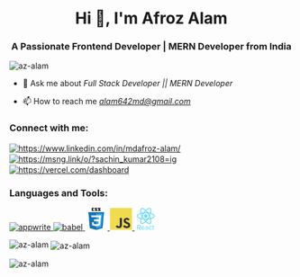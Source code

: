 <h1 align="center">Hi 👋, I'm Afroz Alam</h1>
<h3 align="center">A Passionate Frontend Developer | MERN Developer from India</h3>

<p align="left"> <img src="https://komarev.com/ghpvc/?username=az-alam&label=Profile%20views&color=0e75b6&style=flat" alt="az-alam" /> </p>

- 💬 Ask me about *Full Stack Developer || MERN Developer*

- 📫 How to reach me *alam642md@gmail.com*

<h3 align="left">Connect with me:</h3>
<p align="left">
  <a href="https://linkedin.com/in/https://www.linkedin.com/in/mdafroz-alam/" target="blank"><img align="center" src="https://raw.githubusercontent.com/rahuldkjain/github-profile-readme-generator/master/src/images/icons/Social/linked-in-alt.svg" alt="https://www.linkedin.com/in/mdafroz-alam/" height="30" width="40" /></a>
  <a href="https://instagram.com/https://msng.link/o/?sachin_kumar2108=ig" target="blank"><img align="center" src="https://raw.githubusercontent.com/rahuldkjain/github-profile-readme-generator/master/src/images/icons/Social/instagram.svg" alt="https://msng.link/o/?sachin_kumar2108=ig" height="30" width="40" /></a>
    <a href="https://vercel.com/dashboard" target="blank"><img align="center" src="https://camo.githubusercontent.com/add2c9721e333f0043ac938f3dadbc26a282776e01b95b308fcaba5afaf74ae3/68747470733a2f2f6173736574732e76657263656c2e636f6d2f696d6167652f75706c6f61642f76313538383830353835382f7265706f7369746f726965732f76657263656c2f6c6f676f2e706e67" alt="https://vercel.com/dashboard" height="40" width="40" /></a>
</p>

<h3 align="left">Languages and Tools:</h3>
<p align="left"> <a href="https://appwrite.io" target="_blank" rel="noreferrer"> <img src="https://www.vectorlogo.zone/logos/appwriteio/appwriteio-icon.svg" alt="appwrite" width="40" height="40"/> </a> <a href="https://babeljs.io/" target="_blank" rel="noreferrer"> <img src="https://www.vectorlogo.zone/logos/babeljs/babeljs-icon.svg" alt="babel" width="40" height="40"/> </a> <a href="https://www.w3schools.com/css/" target="_blank" rel="noreferrer"> <img src="https://raw.githubusercontent.com/devicons/devicon/master/icons/css3/css3-original-wordmark.svg" alt="css3" width="40" height="40"/> </a> <a href="https://developer.mozilla.org/en-US/docs/Web/JavaScript" target="_blank" rel="noreferrer"> <img src="https://raw.githubusercontent.com/devicons/devicon/master/icons/javascript/javascript-original.svg" alt="javascript" width="40" height="40"/> </a> <a href="https://reactjs.org/" target="_blank" rel="noreferrer"> <img src="https://raw.githubusercontent.com/devicons/devicon/master/icons/react/react-original-wordmark.svg" alt="react" width="40" height="40"/> </a> </p>

<p><img align="left" src="https://github-readme-stats.vercel.app/api/top-langs?username=az-alam&show_icons=true&locale=en&layout=compact" alt="az-alam" /></p>

<p>&nbsp;<img align="center" src="https://github-readme-stats.vercel.app/api?username=az-alam&show_icons=true&locale=en" alt="az-alam" /></p>

<p><img align="center" src="https://github-readme-streak-stats.herokuapp.com/?user=az-alam&" alt="az-alam" /></p>
